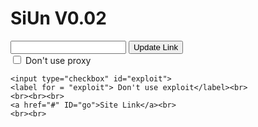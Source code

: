 <!DOCTYPE html>
<html>
  <head>
    <meta charset="utf-8">
    <meta name="viewport" content="width=device-width">
    <title>Site Unblocker</title>
    <link rel="stylesheet" href="style.css">
  </head>

  <body>
    <h1>SiUn V0.02</h1>
    <input type="text" id="link" value="">
    <button type="button"; onclick = "update()">Update Link</button>
    <br>
    <input type="checkbox" id="proxy">
    <label for = "proxy"> Don't use proxy</label><br>

    <input type="checkbox" id="exploit">
    <label for = "exploit"> Don't use exploit</label><br>
    <br><br><br>
    <a href="#" ID="go">Site Link</a><br>
    <br><br>
  </body>
  <script>
    function update() {
      var link = document.getElementById("link").value;
      var noproxy = document.getElementById("proxy").checked;
      var noexploit = document.getElementById("exploit").checked;

      if (noproxy == false) {
        link = "http://translate.google.com/translate?sl=en&tl=en&u=" + link
      } else if (link.indexOf("https://www.") <= 0) {
        link = "https://www." + link
      }

      if (noexploit == false) {
      link = link + "?gogoten.org";
      }

      document.getElementById("go").href = link;
    }
  </script>
</html>
